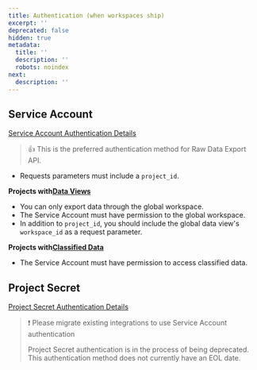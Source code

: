 ```yaml
---
title: Authentication (when workspaces ship)
excerpt: ''
deprecated: false
hidden: true
metadata:
  title: ''
  description: ''
  robots: noindex
next:
  description: ''
---
```

## Service Account

[Service Account Authentication Details](ref:authentication#service-account)

> 👍 This is the preferred authentication method for Raw Data Export API.

* Requests parameters must include a `project_id`.

**Projects with[Data Views](https://help.mixpanel.com/hc/en-us/articles/360043782572-Data-Views)**

* You can only export data through the global workspace.
* The Service Account must have permission to the global workspace.
* In addition to `project_id`, you should include the global data view's `workspace_id` as a request parameter.

**Projects with[Classified Data](https://help.mixpanel.com/hc/en-us/articles/360044295131-Data-Classification)**

* The Service Account must have permission to access classified data.

## Project Secret

[Project Secret Authentication Details](ref:authentication#project-secret)

> ❗️ Please migrate existing integrations to use Service Account authentication
>
> Project Secret authentication is in the process of being deprecated. This authentication method does not currently have an EOL date.
